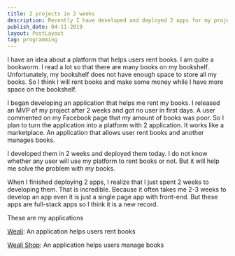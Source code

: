 ```yaml
---
title: 2 projects in 2 weeks
description: Recently I have developed and deployed 2 apps for my project in 2 weeks.
publish_date: 04-11-2019
layout: PostLayout
tag: programming
---
```

I have an idea about a platform that helps users rent books. I am quite a bookworm. I read a lot so that there are many books on my bookshelf. Unfortunately, my bookshelf does not have enough space to store all my books. So I think I will rent books and make some money while I have more space on the bookshelf.

I began developing an application that helps me rent my books. I released an MVP of my project after 2 weeks and got no user in first days. A user commented on my Facebook page that my amount of books was poor. So I plan to turn the application into a platform with 2 application. It works like a marketplace. An application that allows user rent books and another manages books. 

I developed them in 2 weeks and deployed them today. I do not know whether any user will use my platform to rent books or not. But it will help me solve the problem with my books.

When I finished deploying 2 apps, I realize that I just spent 2 weeks to
developing them. That is incredible. Because it often takes me 2-3 weeks to develop an app even it is just a single page app with front-end. But these apps are full-stack apps so I think it is a new record.

These are my applications

[Weali](https://weali.netlify.com/): An application helps users rent books

[Weali Shop](https://weali-shop.netlify.com/): An application helps users manage books
